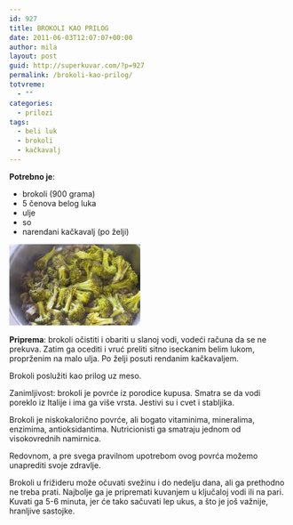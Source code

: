 ```yaml
---
id: 927
title: BROKOLI KAO PRILOG
date: 2011-06-03T12:07:07+00:00
author: mila
layout: post
guid: http://superkuvar.com/?p=927
permalink: /brokoli-kao-prilog/
totvreme:
  - ""
categories:
  - prilozi
tags:
  - beli luk
  - brokoli
  - kačkavalj
---
```

**Potrebno je**:

  * brokoli (900 grama)
  * 5 čenova belog luka
  * ulje
  * so
  * narendani kačkavalj (po želji)

<img class="alignnone size-full wp-image-935" title="brokolikaoprilog" src="/wp-content/uploads/2011/06/brokolikaoprilog-e1307102812714.jpg" alt="" width="236" height="146" /> 

**Priprema**: brokoli očistiti i obariti u slanoj vodi, vodeći računa da se ne prekuva. Zatim ga ocediti i vruć preliti sitno iseckanim belim lukom, proprženim na malo ulja. Po želji posuti rendanim kačkavaljem.

Brokoli poslužiti kao prilog uz meso.

Zanimljivost: brokoli je povrće iz porodice kupusa. Smatra se da vodi poreklo iz Italije i ima ga više vrsta. Jestivi su i cvet i stabljika.

Brokoli je niskokalorično povrće, ali bogato vitaminima, mineralima, enzimima, antioksidantima. Nutricionisti ga smatraju jednom od visokovrednih namirnica.

Redovnom, a pre svega pravilnom upotrebom ovog povrća možemo unaprediti svoje zdravlje.

Brokoli u frižideru može očuvati svežinu i do nedelju dana, ali ga prethodno ne treba prati. Najbolje ga je pripremati kuvanjem u ključaloj vodi ili na pari. Kuvati ga 5-6 minuta, jer će tako sačuvati lep ukus, a što je još važnije, hranljive sastojke.

&nbsp;

&nbsp;